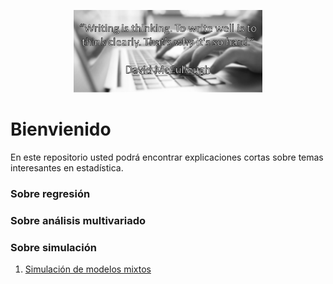 <p align="center"> 
<img src="images/cabezote.png" alt="" width="60%" height="60%">
</p>

# Bienvienido

En este repositorio usted podrá encontrar explicaciones cortas sobre temas interesantes en estadística.

### Sobre regresión

### Sobre análisis multivariado

### Sobre simulación
1. [Simulación de modelos mixtos](http://htmlpreview.github.com/?https://raw.githubusercontent.com/fhernanb/myblog/master/Publicaciones/Simulacion/Simulacion_modelos_mixtos/Simulacion_modelos_mixtos.html)


